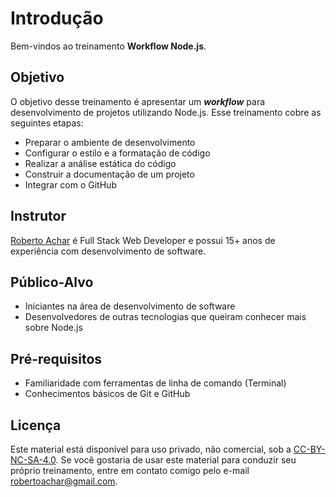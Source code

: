 # Introdução

Bem-vindos ao treinamento **Workflow Node.js**. <Badge text="beta" type="warn" vertical="middle" />

## Objetivo

O objetivo desse treinamento é apresentar um _**workflow**_ para desenvolvimento de projetos utilizando Node.js. Esse treinamento cobre as seguintes etapas:

- Preparar o ambiente de desenvolvimento
- Configurar o estilo e a formatação de código
- Realizar a análise estática do código
- Construir a documentação de um projeto
- Integrar com o GitHub

## Instrutor

[Roberto Achar](https://twitter.com/robertoachar) é Full Stack Web Developer e possui 15+ anos de experiência com desenvolvimento de software.

## Público-Alvo

- Iniciantes na área de desenvolvimento de software
- Desenvolvedores de outras tecnologias que queiram conhecer mais sobre Node.js

## Pré-requisitos

- Familiaridade com ferramentas de linha de comando (Terminal)
- Conhecimentos básicos de Git e GitHub

## Licença

Este material está disponível para uso privado, não comercial, sob a [CC-BY-NC-SA-4.0](https://creativecommons.org/licenses/by-nc-sa/4.0/). Se você gostaria de usar este material para conduzir seu próprio treinamento, entre em contato comigo pelo e-mail [robertoachar@gmail.com](mailto:robertoachar@gmail.com).
